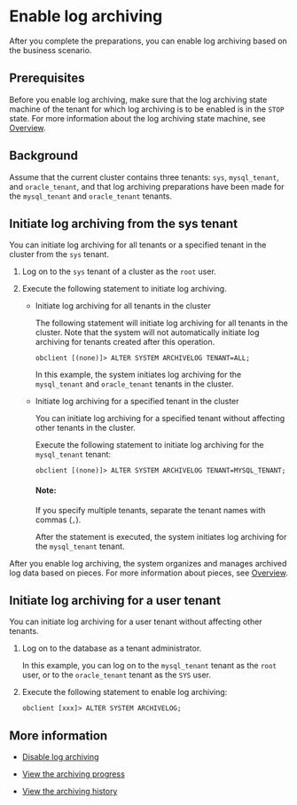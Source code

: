 # Enable log archiving

After you complete the preparations, you can enable log archiving based on the business scenario.

## Prerequisites

Before you enable log archiving, make sure that the log archiving state machine of the tenant for which log archiving is to be enabled is in the `STOP` state. For more information about the log archiving state machine, see [Overview](1.overview-of-log-archive.md).

## Background

Assume that the current cluster contains three tenants: `sys`, `mysql_tenant`, and `oracle_tenant`, and that log archiving preparations have been made for the `mysql_tenant` and `oracle_tenant` tenants.

## Initiate log archiving from the sys tenant

You can initiate log archiving for all tenants or a specified tenant in the cluster from the `sys` tenant.

1. Log on to the `sys` tenant of a cluster as the `root` user.

2. Execute the following statement to initiate log archiving.

   * Initiate log archiving for all tenants in the cluster

      The following statement will initiate log archiving for all tenants in the cluster. Note that the system will not automatically initiate log archiving for tenants created after this operation.

      ```shell
      obclient [(none)]> ALTER SYSTEM ARCHIVELOG TENANT=ALL;
      ```

      In this example, the system initiates log archiving for the `mysql_tenant` and `oracle_tenant` tenants in the cluster.

   * Initiate log archiving for a specified tenant in the cluster

      You can initiate log archiving for a specified tenant without affecting other tenants in the cluster.

      Execute the following statement to initiate log archiving for the `mysql_tenant` tenant:

      ```shell
      obclient [(none)]> ALTER SYSTEM ARCHIVELOG TENANT=MYSQL_TENANT;
      ```

      <main id="notice" type='explain'>
      <h4>Note:</h4>
      <p>If you specify multiple tenants, separate the tenant names with commas (<code>,</code>). </p>
      </main>

      After the statement is executed, the system initiates log archiving for the `mysql_tenant` tenant.

After you enable log archiving, the system organizes and manages archived log data based on pieces. For more information about pieces, see [Overview](1.overview-of-log-archive.md).

## Initiate log archiving for a user tenant

You can initiate log archiving for a user tenant without affecting other tenants.

1. Log on to the database as a tenant administrator.

   In this example, you can log on to the `mysql_tenant` tenant as the `root` user, or to the `oracle_tenant` tenant as the `SYS` user.

2. Execute the following statement to enable log archiving:

   ```shell
   obclient [xxx]> ALTER SYSTEM ARCHIVELOG;
   ```

## More information

* [Disable log archiving](4.stop-log-archive.md)

* [View the archiving progress](6.view-log-archive-progress.md)

* [View the archiving history](7.view-log-archive-history.md)
